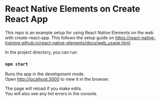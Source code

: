 # React Native Elements on Create React App

This repo is an example setup for using React Native Elements on the web with create-react-app. This follows the setup guide on https://react-native-training.github.io/react-native-elements/docs/web_usage.html.

In the project directory, you can run:

### `npm start`

Runs the app in the development mode.<br>
Open [http://localhost:3000](http://localhost:3000) to view it in the browser.

The page will reload if you make edits.<br>
You will also see any lint errors in the console.
